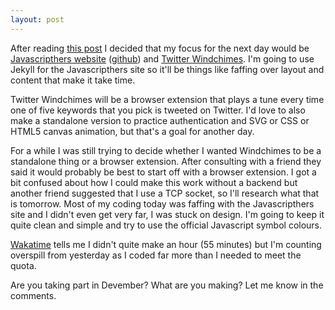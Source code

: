 ```yaml
---
layout: post
---
```


After reading [this post](http://blog.teamtreehouse.com/7-good-developer-habits-wish-id-developed-sooner?cid=4902&utm_source=facebook&utm_medium=social&utm_content=blog-post&utm_campaign=social-nov-2015) I decided that my focus for the next day would be [Javascripthers website](http://javascripthers.github.io/) ([github](https://github.com/javascripthers/javascripthers.github.io)) and [Twitter Windchimes](https://github.com/oluoluoxenfree/twitter_windchimes). I'm going to use Jekyll for the Javascripthers site so it'll be things like faffing over layout and content that make it take time.

Twitter Windchimes will be a browser extension that plays a tune every time one of five keywords that you pick is tweeted on Twitter. I'd love to also make a standalone version to practice authentication and SVG or CSS or HTML5 canvas animation, but that's a goal for another day.

For a while I was still trying to decide whether I wanted Windchimes to be a standalone thing or a browser extension. After consulting with a friend they said it would probably be best to start off with a browser extension. I got a bit confused about how I could make this work without a backend but another friend suggested that I use a TCP socket, so I'll research what that is tomorrow. Most of my coding today was faffing with the Javascripthers site and I didn't even get very far, I was stuck on design. I'm going to keep it quite clean and simple and try to use the official Javascript symbol colours.

[Wakatime](https://wakatime.com) tells me I didn't quite make an hour (55 minutes) but I'm counting overspill from yesterday as I coded far more than I needed to meet the quota.

Are you taking part in Devember? What are you making? Let me know in the comments.


